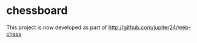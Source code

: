 chessboard
==========

This project is now developed as part of http://github.com/jupiter24/web-chess
